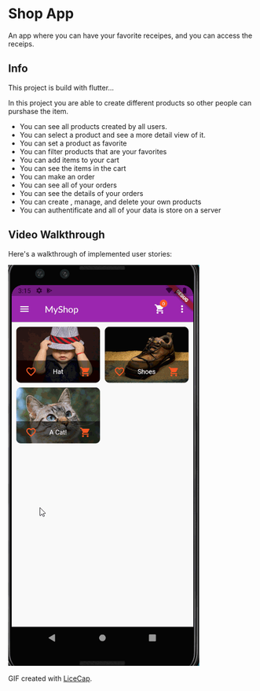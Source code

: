 # Shop App

An app where you can have your favorite receipes, and you can access the receips.

## Info

This project is build with flutter...

In this project you are able to create different products so other people can purshase the item.

- You can see all products created by all users.
- You can select a product and see a more detail view of it.
- You can set a product as favorite
- You can filter products that are your favorites
- You can add items to your cart
- You can see the items in the cart
- You can make an order
- You can see all of your orders
- You can see the details of your orders
- You can create , manage, and delete your own products
- You can authentificate and all of your data is store on a server

## Video Walkthrough

Here's a walkthrough of implemented user stories:

<img src='app_walkthrough.gif' title='Video Walkthrough' width='' alt='Video Walkthrough' />

GIF created with [LiceCap](http://www.cockos.com/licecap/). 
